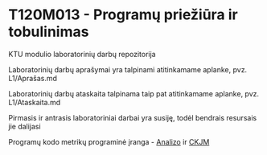 # T120M013 - Programų priežiūra ir tobulinimas

KTU modulio laboratorinių darbų repozitorija

Laboratorinių darbų aprašymai yra talpinami atitinkamame aplanke, pvz. L1/Aprašas.md

Laboratorinių darbų ataskaita talpinama taip pat atitinkamame aplanke, pvz. L1/Ataskaita.md

Pirmasis ir antrasis laboratoriniai darbai yra susiję, todėl bendrais resursais jie dalijasi

Programų kodo metrikų programinė įranga - [Analizo](http://www.analizo.org/) ir [CKJM](http://www.spinellis.gr/sw/ckjm/)
